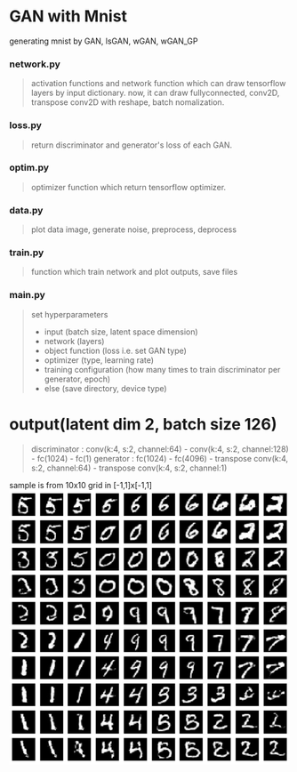 # GAN with Mnist
generating mnist by GAN, lsGAN, wGAN, wGAN_GP

### network.py
>activation functions and network function which can draw tensorflow layers by input dictionary.  now, it can draw fullyconnected, conv2D, transpose conv2D with reshape, batch nomalization.

### loss.py
>return discriminator and generator's loss of each GAN. 

### optim.py
>optimizer function which return tensorflow optimizer.

### data.py
>plot data image, generate noise, preprocess, deprocess

### train.py
>function which train network and plot outputs, save files

### main.py
>set hyperparameters
>- input (batch size, latent space dimension)
>- network (layers)
>- object function (loss i.e. set GAN type)
>- optimizer (type, learning rate)
>- training configuration (how many times to train discriminator per generator, epoch)
>- else (save directory, device type)

# output(latent dim 2, batch size 126)
>discriminator : conv(k:4, s:2, channel:64) - conv(k:4, s:2, channel:128) - fc(1024) - fc(1)
>generator : fc(1024) - fc(4096) - transpose conv(k:4, s:2, channel:64) - transpose conv(k:4, s:2, channel:1)

sample is from 10x10 grid in [-1,1]x[-1,1]
![Alt text](latent_dim_2_batch_126_gan.JPG)
